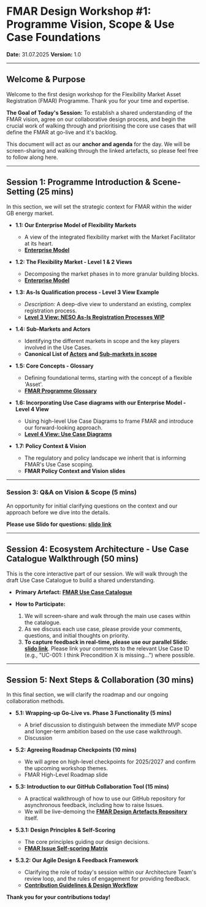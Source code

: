 # FMAR Design Workshop #1: Programme Vision, Scope & Use Case Foundations

**Date:** 31.07.2025
**Version:** 1.0

---

## Welcome & Purpose

Welcome to the first design workshop for the Flexibility Market Asset Registration (FMAR) Programme. Thank you for your time and expertise.

**The Goal of Today's Session:** To establish a shared understanding of the FMAR vision, agree on our collaborative design process, and begin the crucial work of walking through and prioritising the core use cases that will define the FMAR at go-live and it's backlog.

This document will act as our **anchor and agenda** for the day. We will be screen-sharing and walking through the linked artefacts, so please feel free to follow along here.

---

## Session 1: Programme Introduction & Scene-Setting (25 mins)

In this section, we will set the strategic context for FMAR within the wider GB energy market.

*   **1.1: Our Enterprise Model of Flexibility Markets**
    *   A view of the integrated flexibility market with the Market Facilitator at its heart.
    *   **[Enterprise Model](https://miro.com/app/board/uXjVIn3HnUM=/)**

*   **1.2: The Flexibility Market - Level 1 & 2 Views**
    *   Decomposing the market phases in to more granular building blocks.
    *   **[Enterprise Model](https://miro.com/app/board/uXjVIn3HnUM=/)**

*   **1.3: As-Is Qualification process - Level 3 View Example**
    *   *Description:* A deep-dive view to understand an existing, complex registration process.
    *   **[Level 3 View: NESO As-Is Registration Processes WIP](https://miro.com/app/board/uXjVIlQckCo=/)**

*   **1.4: Sub-Markets and Actors**
    *   Identifying the different markets in scope and the key players involved in the Use Cases.
    *   **Canonical List of [Actors](https://github.com/elexon-data/Market-Facilitator/blob/main/docs/Market_Facilitator/FMAR_Design/Ecosystem_Architecture/Actor%20to%20Role%20Mappings/Actors.md) and [Sub-markets in scope](https://github.com/elexon-data/Market-Facilitator/blob/main/docs/Market_Facilitator/FMAR_Design/Programme_Level/markets_scope.md)**

*   **1.5: Core Concepts - Glossary**
    *   Defining foundational terms, starting with the concept of a flexible 'Asset'.
    *   **[FMAR Programme Glossary](https://github.com/elexon-data/Market-Facilitator/blob/main/docs/Market_Facilitator/FMAR_Design/Programme_Level/Glossary.md)**

*   **1.6: Incorporating Use Case diagrams with our Enterprise Model - Level 4 View**
    *   Using high-level Use Case Diagrams to frame FMAR and introduce our forward-looking approach.
    *   **[Level 4 View: Use Case Diagrams](https://miro.com/app/board/uXjVIn3HnUM=/)**

*   **1.7: Policy Context & Vision**
    *   The regulatory and policy landscape we inherit that is informing FMAR's Use Case scoping.
    *   **FMAR Policy Context and Vision slides**



---

### Session 3: Q&A on Vision & Scope (5 mins)

An opportunity for initial clarifying questions on the context and our approach before we dive into the details.

**Please use Slido for questions: [slido link](https://app.sli.do/event/gTRg9GodizNrKHLDjo3L4Q/embed/polls/9949142a-959c-488c-b9ef-fdb58ec963c4)**

---

## Session 4: Ecosystem Architecture - Use Case Catalogue Walkthrough (50 mins)

This is the core interactive part of our session. We will walk through the draft Use Case Catalogue to build a shared understanding.

*   **Primary Artefact:** **[FMAR Use Case Catalogue](https://github.com/elexon-data/Market-Facilitator/tree/main/docs/Market_Facilitator/FMAR_Design/Ecosystem_Architecture/Use%20Case%20Catalogue)**

*   **How to Participate:**
    1.  We will screen-share and walk through the main use cases within the catalogue.
    2.  As we discuss each use case, please provide your comments, questions, and initial thoughts on priority.
    3.  **To capture feedback in real-time, please use our parallel Slido:** **[slido link](https://app.sli.do/event/gTRg9GodizNrKHLDjo3L4Q/embed/polls/cbcae429-0511-4ed6-b329-a1cceb229010)**. Please link your comments to the relevant Use Case ID (e.g., "UC-001: I think Precondition X is missing...") where possible.

---

## Session 5: Next Steps & Collaboration (30 mins)

In this final section, we will clarify the roadmap and our ongoing collaboration methods.

*   **5.1: Wrapping-up Go-Live vs. Phase 3 Functionality (5 mins)**
    * A brief discussion to distinguish between the immediate MVP scope and longer-term ambition based on the use case walkthrough.
    * Discussion

*   **5.2: Agreeing Roadmap Checkpoints (10 mins)**
    *   We will agree on high-level checkpoints for 2025/2027 and confirm the upcoming workshop themes.
    *   FMAR High-Level Roadmap slide

*   **5.3: Introduction to our GitHub Collaboration Tool (15 mins)**
    *   A practical walkthrough of how to use our GitHub repository for asynchronous feedback, including how to raise Issues.
    *   We will be live-demoing the **[FMAR Design Artefacts Repository]([LINK_TO_REPO_HOMEPAGE])** itself.

*   **5.3.1: Design Principles & Self-Scoring**
    *   The core principles guiding our design decisions.
    *   **[FMAR Issue Self-scoring  Matrix](https://github.com/elexon-data/Market-Facilitator/blob/main/docs/Market_Facilitator/FMAR_Design/Programme_Level/self-scoring-matrix.md)**

*   **5.3.2: Our Agile Design & Feedback Framework**
    *   Clarifying the role of today's session within our Architecture Team's review loop, and the rules of engagement for providing feedback.
    *   **[Contribution Guidelines & Design Workflow](https://github.com/elexon-data/Market-Facilitator/blob/main/docs/Market_Facilitator/FMAR_Design/Programme_Level/Agile%20Design%20and%20Feedback%20Framework.md)**

**Thank you for your contributions today!**
